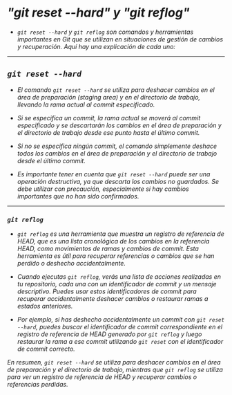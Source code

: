 <!-- Autor: Daniel Benjamin Perez Morales -->
<!-- GitHub: https://github.com/DanielBenjaminPerezMoralesDev13 -->
<!-- Gitlab: https://gitlab.com/DanielBenjaminPerezMoralesDev13 -->
<!-- Correo electrónico: danielperezdev@proton.me -->

# ***"git reset --hard" y "git reflog"***

- *`git reset --hard` y `git reflog` son comandos y herramientas importantes en Git que se utilizan en situaciones de gestión de cambios y recuperación. Aquí hay una explicación de cada uno:*

---

## ***`git reset --hard`***

- *El comando `git reset --hard` se utiliza para deshacer cambios en el área de preparación (staging area) y en el directorio de trabajo, llevando la rama actual al commit especificado.*

- *Si se especifica un commit, la rama actual se moverá al commit especificado y se descartarán los cambios en el área de preparación y el directorio de trabajo desde ese punto hasta el último commit.*
- *Si no se especifica ningún commit, el comando simplemente deshace todos los cambios en el área de preparación y el directorio de trabajo desde el último commit.*

- *Es importante tener en cuenta que `git reset --hard` puede ser una operación destructiva, ya que descarta los cambios no guardados. Se debe utilizar con precaución, especialmente si hay cambios importantes que no han sido confirmados.*

---

### ***`git reflog`***

- *`git reflog` es una herramienta que muestra un registro de referencia de HEAD, que es una lista cronológica de los cambios en la referencia HEAD, como movimientos de ramas y cambios de commit. Esta herramienta es útil para recuperar referencias o cambios que se han perdido o deshecho accidentalmente.*

- *Cuando ejecutas `git reflog`, verás una lista de acciones realizadas en tu repositorio, cada una con un identificador de commit y un mensaje descriptivo. Puedes usar estos identificadores de commit para recuperar accidentalmente deshacer cambios o restaurar ramas a estados anteriores.*

- *Por ejemplo, si has deshecho accidentalmente un commit con `git reset --hard`, puedes buscar el identificador de commit correspondiente en el registro de referencia de HEAD generado por `git reflog` y luego restaurar la rama a ese commit utilizando `git reset` con el identificador de commit correcto.*

*En resumen, `git reset --hard` se utiliza para deshacer cambios en el área de preparación y el directorio de trabajo, mientras que `git reflog` se utiliza para ver un registro de referencia de HEAD y recuperar cambios o referencias perdidas.*
